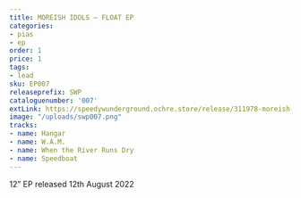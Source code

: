 ```yaml
---
title: MOREISH IDOLS – FLOAT EP
categories:
- pias
- ep
order: 1
price: 1
tags:
- lead
sku: EP007
releaseprefix: SWP
cataloguenumber: '007'
extLink: https://speedywunderground.ochre.store/release/311978-moreish-idols-float 
image: "/uploads/swp007.png"
tracks:
- name: Hangar
- name: W.A.M.
- name: When the River Runs Dry
- name: Speedboat
---
```



12” EP released 12th August 2022